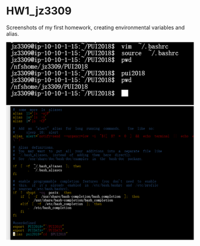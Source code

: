# HW1_jz3309
Screenshots of my first homework, creating environmental variables and alias.

![image](https://github.com/jz3309/PUI2018_jz3309/raw/master/HW1_Screenshots/screenshot1.png)
![image](https://github.com/jz3309/PUI2018_jz3309/raw/master/HW1_Screenshots/screenshot2.png)
    
